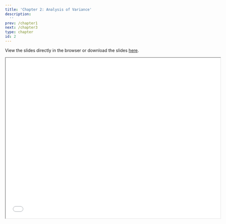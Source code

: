 ```yaml
---
title: 'Chapter 2: Analysis of Variance'
description:
  ''
prev: /chapter1
next: /chapter3
type: chapter
id: 2
---
```



<exercise id="1" title="Theory">

View the slides directly in the browser or download the slides
[here](https://github.com/SMAC-Group/course_data_analytics/raw/master/static/Lecture2.pdf). 

<iframe src="/Lecture2.html" width="710" height="530">
</iframe>



</exercise>



<exercise id="2" title="Application" type = "slides">

<slides source="chapter2_01">
</slides>


</exercise>


<exercise id = "3" title ="Analysis of Variance: Exercises">

</exercise>